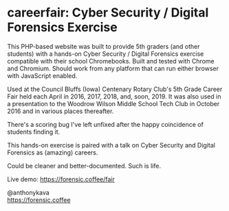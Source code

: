 # careerfair: Cyber Security / Digital Forensics Exercise

This PHP-based website was built to provide 5th graders (and other students) with a hands-on Cyber Security / Digital Forensics exercise compatible with their school Chromebooks.  Built and tested with Chrome and Chromium.  Should work from any platform that can run either browser with JavaScript enabled.

Used at the Council Bluffs (Iowa) Centenary Rotary Club's 5th Grade Career Fair held each April in 2016, 2017, 2018, and, soon, 2019.  It was also used in a presentation to the Woodrow Wilson Middle School Tech Club in October 2016 and in various places thereafter.

There's a scoring bug I've left unfixed after the happy coincidence of students finding it.

This hands-on exercise is paired with a talk on Cyber Security and Digital Forensics as (amazing) careers.

Could be cleaner and better-documented.  Such is life.

Live demo: https://forensic.coffee/fair

  @anthonykava  
  https://forensic.coffee

